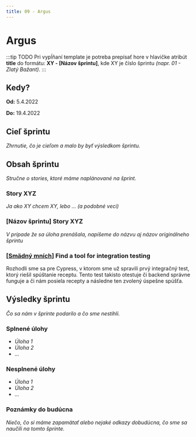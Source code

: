 ```yaml
---
title: 09 - Argus
---
```


# Argus

:::tip TODO
Pri vypĺňaní template je potreba prepísať hore v hlavičke atribút **title** do formátu: **XY - [Názov šprintu]**, kde XY je číslo šprintu _(napr. 01 - Zlatý Bažant)_.
:::

## Kedy?

**Od:** 5.4.2022

**Do:** 19.4.2022

## Cieľ šprintu

_Zhrnutie, čo je cieľom a malo by byť výsledkom šprintu._

## Obsah šprintu

_Stručne o stories, ktoré máme naplánované na šprint._

### Story XYZ

_Ja ako XY chcem XY, lebo ..._
_(a podobné veci)_

### [Názov šprintu] Story XYZ

_V prípade že sa úloha prenášala, napíšeme do názvu aj názov originálneho šprintu_

### [[Smädný mních](08.md)] Find a tool for integration testing

Rozhodli sme sa pre Cypress, v ktorom sme už spravili prvý integračný test, ktorý riešil spúštanie receptu. Tento test takisto otestuje či backend správne funguje a či nám posiela recepty a následne ten zvolený úspešne spúšťa.

## Výsledky šprintu

_Čo sa nám v šprinte podarilo a čo sme nestihli._

### Splnené úlohy

- _Úloha 1_
- _Úloha 2_
- _..._

### Nesplnené úlohy

- _Úloha 1_
- _Úloha 2_
- _..._

### Poznámky do budúcna

_Niečo, čo si máme zapamätať alebo nejaké odkazy dobudúcna, čo sme sa naučili na tomto šprinte._
